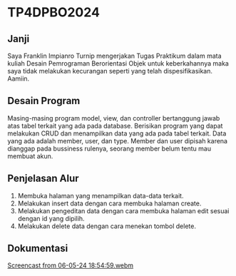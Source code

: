 # TP4DPBO2024
## Janji
Saya Franklin Impianro Turnip mengerjakan Tugas Praktikum dalam mata kuliah Desain Pemrograman Berorientasi Objek untuk keberkahannya maka saya tidak melakukan kecurangan seperti yang telah dispesifikasikan. Aamiin.


## Desain Program
Masing-masing program model, view, dan controller bertanggung jawab atas tabel terkait yang ada pada database. Berisikan program yang dapat melakukan CRUD dan menampilkan data yang ada pada tabel terkait. Data yang ada adalah member, user, dan type. Member dan user dipisah karena dianggap pada bussiness rulenya, seorang member belum tentu mau membuat akun.

## Penjelasan Alur
1. Membuka halaman yang menampilkan data-data terkait.
2. Melakukan insert data dengan cara membuka halaman create.
3. Melakukan pengeditan data dengan cara membuka halaman edit sesuai dengan id yang dipilih.
4. Melakukan delete data dengan cara menekan tombol delete.

## Dokumentasi
[Screencast from 06-05-24 18:54:59.webm](https://github.com/FITurnip/TP4DPBO2024C2/assets/119851319/5fb97bee-bdc9-4f07-bce4-4c4864abe353)
